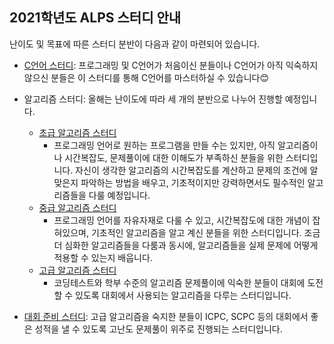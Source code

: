 ## 2021학년도 ALPS 스터디 안내



난이도 및 목표에 따른 스터디 분반이 다음과 같이 마련되어 있습니다.

- [C언어 스터디](https://github.com/ALPS-Study/Introduction/blob/master/0x00%20C%EC%96%B8%EC%96%B4%20%EC%8A%A4%ED%84%B0%EB%94%94/README.md): 프로그래밍 및 C언어가 처음이신 분들이나 C언어가 아직 익숙하지 않으신 분들은 이 스터디를 통해 C언어를 마스터하실 수 있습니다😊

- 알고리즘 스터디: 올해는 난이도에 따라 세 개의 분반으로 나누어 진행할 예정입니다. 
  - [초급 알고리즘 스터디](https://github.com/ALPS-Study/Introduction/tree/master/0x01%20%EC%B4%88%EA%B8%89%20%EC%95%8C%EA%B3%A0%EB%A6%AC%EC%A6%98%20%EC%8A%A4%ED%84%B0%EB%94%94/README.md)
    - 프로그래밍 언어로 원하는 프로그램을 만들 수는 있지만, 아직 알고리즘이나 시간복잡도, 문제풀이에 대한 이해도가 부족하신 분들을 위한 스터디입니다. 자신이 생각한 알고리즘의 시간복잡도를 계산하고 문제의 조건에 알맞은지 파악하는 방법을 배우고, 기초적이지만 강력하면서도 필수적인 알고리즘들을 다룰 예정입니다.
  - [중급 알고리즘 스터디](https://github.com/ALPS-Study/Introduction/tree/master/0x02%20%EC%A4%91%EA%B8%89%20%EC%95%8C%EA%B3%A0%EB%A6%AC%EC%A6%98%20%EC%8A%A4%ED%84%B0%EB%94%94/README.md)
    - 프로그래밍 언어를 자유자재로 다룰 수 있고, 시간복잡도에 대한 개념이 잡혀있으며, 기초적인 알고리즘을 알고 계신 분들을 위한 스터디입니다. 조금 더 심화한 알고리즘들을 다룸과 동시에, 알고리즘들을 실제 문제에 어떻게 적용할 수 있는지 배웁니다.
  - [고급 알고리즘 스터디](https://github.com/ALPS-Study/Introduction/blob/master/0x03%20%EA%B3%A0%EA%B8%89%20%EC%95%8C%EA%B3%A0%EB%A6%AC%EC%A6%98%20%EC%8A%A4%ED%84%B0%EB%94%94/README.md)
    - 코딩테스트와 학부 수준의 알고리즘 문제풀이에 익숙한 분들이 대회에 도전할 수 있도록 대회에서 사용되는 알고리즘을 다루는 스터디입니다.
- [대회 준비 스터디](https://github.com/ALPS-Study/Introduction/blob/master/0x04%20대회%20준비%20스터디/README.md): 고급 알고리즘을 숙지한 분들이 ICPC, SCPC 등의 대회에서 좋은 성적을 낼 수 있도록 고난도 문제풀이 위주로 진행되는 스터디입니다.


